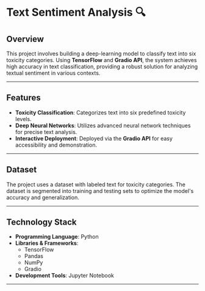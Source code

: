 # Text Sentiment Analysis 🔍

## Overview  
This project involves building a deep-learning model to classify text into six toxicity categories. Using **TensorFlow** and **Gradio API**, the system achieves high accuracy in text classification, providing a robust solution for analyzing textual sentiment in various contexts.  

---

## Features  
- **Toxicity Classification**: Categorizes text into six predefined toxicity levels.  
- **Deep Neural Networks**: Utilizes advanced neural network techniques for precise text analysis.  
- **Interactive Deployment**: Deployed via the **Gradio API** for easy accessibility and demonstration.  

---

## Dataset  
The project uses a dataset with labeled text for toxicity categories. The dataset is segmented into training and testing sets to optimize the model's accuracy and generalization.  

---

## Technology Stack  
- **Programming Language**: Python  
- **Libraries & Frameworks**:  
  - TensorFlow  
  - Pandas  
  - NumPy  
  - Gradio  
- **Development Tools**: Jupyter Notebook  

---
